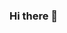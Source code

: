 ### Hi there 👋

<!--
**zirui-song/zirui-song** is a ✨ _special_ ✨ repository because its `README.md` (this file) appears on your GitHub profile.

Here are some ideas to get you started:

- 🔭 I’m currently a PhD student at MIT Sloan.
- 📫 How to reach me: zrsong@mit.edu
- ⚡ Fun fact: I am a professional Go player (achieving Pro rank in 2012 in China) and a part-time gamer.
-->
